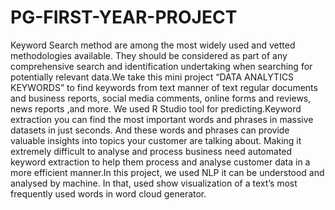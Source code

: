 # PG-FIRST-YEAR-PROJECT
Keyword Search method are among the most widely used and vetted methodologies available. They should be considered as part of any comprehensive search and identification undertaking 
when searching for potentially relevant  data.We take this mini project “DATA ANALYTICS KEYWORDS” to find keywords from text manner of text regular documents and business reports, 
social media comments, online forms and reviews, news reports ,and more. We used R Studio tool for predicting.Keyword extraction you can find the most important words and phrases
in massive datasets in just seconds. And these words and phrases can provide valuable insights into topics your customer are talking about. Making it extremely difficult to analyse
and process business need automated keyword extraction to help them process and analyse customer data in a more efficient manner.In this project, we used NLP it can be understood 
and analysed by machine. In that, used show visualization of a text’s most frequently used words in word cloud generator.


